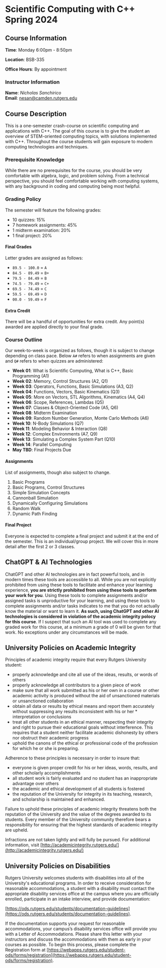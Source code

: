 # Scientific Computing with C++ Spring 2024

## Course Information

**Time**: Monday 6:00pm - 8:50pm

**Location**: BSB-335

**Office Hours**: By appointment

### Instructor Information

**Name**: *Nicholas Sanchirico*  
**Email**: nesan@camden.rutgers.edu  

## Course Description

This is a one-semester crash-course on scientific computing and applications with C++. The goal of this course is to give the student an overview of STEM-oriented computing topics, with solutions implemented with C++. Throughout the course students will gain exposure to modern computing technologies and techniques.

### Prerequisite Knowledge

While there are no prerequisites for the course, you should be very comfortable with algebra, logic, and problem solving. From a technical perspective, you should feel comfortable working with computing systems, with any background in coding and computing being most helpful.

### Grading Policy

The semester will feature the following grades:

* 10 quizzes: 15%
* 7 homework assignments: 45%
* 1 midterm examination: 20%
* 1 final project: 20%

#### Final Grades

Letter grades are assigned as follows:

* `89.5 - 100.0` = `A`
* `84.5 - 89.49` = `B+`
* `79.5 - 84.49` = `B`
* `74.5 - 79.49` = `C+`
* `69.5 - 74.49` = `C`
* `59.5 - 69.49` = `D`
* `00.0 - 59.49` = `F`

#### Extra Credit

There will be a handful of opportunities for extra credit. Any point(s) awarded are applied directly to your final grade.

### Course Outline

Our week-to-week is organized as follows, though it is subject to change depending on class pace. Below `A#` refers to when assignments are given and `Q#` refers to when quizzes are administered:

* **Week 01**: What is Scientific Computing, What is C++, Basic Programming (A1)
* **Week 02**: Memory, Control Structures (A2, Q1)
* **Week 03**: Operators, Functions, Basic Simulations (A3, Q2)
* **Week 04**: Functions, Vectors, Basic Kinematics (Q3)
* **Week 05**: More on Vectors, STL Algorithms, Kinematics (A4, Q4)
* **Week 06**: Scope, References, Lambdas (Q5)
* **Week 07**: Classes & Object-Oriented Code (A5, Q6)
* **Week 08**: Midterm Examination
* **Week 09**: Random Number Generation, Monte Carlo Methods (A6)
* **Week 10**: N-Body Simulations (Q7)
* **Week 11**: Modeling Behavior & Interaction (Q8)
* **Week 12**: Complex Environments (A7, Q9)
* **Week 13**: Simulating a Complex System Part (Q10)
* **Week 14**: Parallel Computing
* **May TBD**: Final Projects Due

#### Assignments

List of assignments, though also subject to change.

1. Basic Programs 
2. Basic Programs, Control Structures
3. Simple Simulation Concepts
4. Cannonball Simulation
5. Dynamically Configuring Simulations
6. Random Walk
7. Dynamic Path Finding

#### Final Project

Everyone is expected to complete a final project and submit it at the end of the semester. This is an individual/group project. We will cover this in more detail after the first 2 or 3 classes.

## ChatGPT & AI Technologies

ChatGPT and other AI technologies are in fact powerful tools, and in modern times these tools are accessible to all. While you are not explicitly prohibited from using these tools to facilitate and enhance your learning experience, **you are strictly prohibited from using these tools to perform your work for you**. Using these tools to complete assignments and/or assigned tasks is unproductive for your learning, and using these tools to complete assignments and/or tasks indicates to me that you do not actually know the material or want to learn it. **As such, using ChatGPT and other AI technologies is considered in violation of the academic integrity polocy for this course**. If I suspect that such an AI tool was used to complete any graded work for this course, at a minimum a grade of 0 will be given for that work. No exceptions under any circumstances will be made.

## University Policies on Academic Integrity

Principles of academic integrity require that every Rutgers University student:

* properly acknowledge and cite all use of the ideas, results, or words of others
* properly acknowledge all contributors to a given piece of work
* make sure that all work submitted as his or her own in a course or other academic activity is produced without the aid of unsanctioned materials or unsanctioned collaboration
* obtain all data or results by ethical means and report them accurately without suppressing any results inconsistent with his or her * interpretation or conclusions
* treat all other students in an ethical manner, respecting their integrity and right to pursue their educational goals without interference. This requires that a student neither facilitate academic dishonesty by others nor obstruct their academic progress
* uphold the canons of the ethical or professional code of the profession for which he or she is preparing.

Adherence to these principles is necessary in order to insure that:

* everyone is given proper credit for his or her ideas, words, results, and other scholarly accomplishments
* all student work is fairly evaluated and no student has an inappropriate advantage over others
* the academic and ethical development of all students is fostered
* the reputation of the University for integrity in its teaching, research, and scholarship is maintained and enhanced.

Failure to uphold these principles of academic integrity threatens both the reputation of the University and the value of the degrees awarded to its students. Every member of the University community therefore bears a responsibility for ensuring that the highest standards of academic integrity are upheld.

Infractions are not taken lightly and will fully be pursued. For additional information, visit [http://academicintegrity.rutgers.edu/](http://academicintegrity.rutgers.edu/)

## University Policies on Disabilities

Rutgers University welcomes students with disabilities into all of the University's educational programs. In order to receive consideration for reasonable accommodations, a student with a disability must contact the appropriate disability services office at the campus where you are officially enrolled, participate in an intake interview, and provide documentation:

[https://ods.rutgers.edu/students/documentation-guidelines](https://ods.rutgers.edu/students/documentation-guidelines).

If the documentation supports your request for reasonable accommodations, your campus’s disability services office will provide you with a Letter of Accommodations. Please share this letter with your instructors and discuss the accommodations with them as early in your courses as possible. To begin this process, please complete the Registration form at [https://webapps.rutgers.edu/student-ods/forms/registration](https://webapps.rutgers.edu/student-ods/forms/registration).
